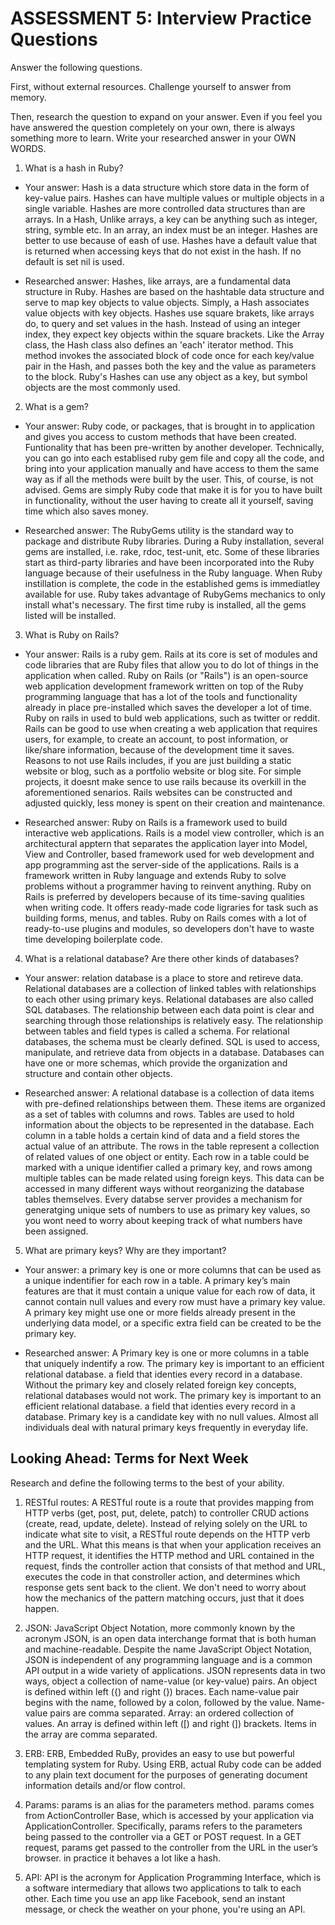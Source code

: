 # ASSESSMENT 5: Interview Practice Questions

Answer the following questions.

First, without external resources. Challenge yourself to answer from memory.

Then, research the question to expand on your answer. Even if you feel you have answered the question completely on your own, there is always something more to learn. Write your researched answer in your OWN WORDS.

1. What is a hash in Ruby?

* Your answer:  Hash is a data structure which store data in the form of key-value pairs. Hashes can have multiple values or multiple objects in a single variable. Hashes are more controlled data structures than are arrays. In a Hash, Unlike arrays, a key can be anything such as integer, string, symble etc. In an array, an index must be an integer. Hashes are better to use because of eash of use. Hashes have a default value that is returned when accessing keys that do not exist in the hash. If no default is set nil is used. 

* Researched answer:  Hashes, like arrays, are a fundamental data structure in Ruby. Hashes are based on the hashtable data structure and serve to map key objects to value objects. Simply, a Hash associates value objects with key objects. Hashes use square brakets, like arrays do, to query and set values in the hash. Instead of using an integer index, they expect key objects within the square brackets. Like the Array class, the Hash class also defines an 'each' iterator method. This method invokes the associated block of code once for each key/value pair in the Hash, and passes both the key and the value as parameters to the block. Ruby's Hashes can use any object as a key, but symbol objects are the most commonly used.

2. What is a gem?

* Your answer: Ruby code, or packages, that is brought in to application and gives you access to custom methods that have been created. Funtionality that has been pre-written by another developer. Technically, you can go into each establised ruby gem file and copy all the code, and bring into your application manually and have access to them the same way as if all the methods were built by the user. This, of course, is not advised. Gems are simply Ruby code that make it is for you to have built in functionality, without the user having to create all it yourself, saving time which also saves money.

* Researched answer: The RubyGems utility is the standard way to package and distribute Ruby libraries. During a Ruby installation, several gems are installed, i.e. rake, rdoc, test-unit, etc. Some of these libraries start as third-party libraries and have been incorporated into the Ruby language because of their usefulness in the Ruby language. When Ruby instillation is complete, the code in the established gems is immediatley available for use. Ruby takes advantage of RubyGems mechanics to only install what's necessary. The first time ruby is installed, all the gems listed will be installed.

3. What is Ruby on Rails?

* Your answer: Rails is a ruby gem. Rails at its core is set of modules and code libraries that are Ruby files  that allow you to do lot of things in the application when called. Ruby on Rails (or "Rails") is an open-source web application development framework written on top of the Ruby programming language that has a lot of the tools and functionality already in place pre-installed which saves the developer a lot of time. Ruby on rails in used to buld web applications, such as twitter or reddit. Rails can be good to use when creating a web application that requires users, for example, to create an account, to post information, or like/share information, because of the development time it saves. Reasons to not use Rails includes, if you are just building a static website or blog, such as a portfolio website or blog site. For simple projects, it doesnt make sence to use rails because its overkill in the aforementioned senarios. Rails websites can be constructed and adjusted quickly, less money is spent on their creation and maintenance.

* Researched answer: Ruby on Rails is a framework used to build interactive web applications. Rails is a model view controller, which is an architectural apptern that separates the application layer into Model, View and Controller, based framework used for web development and app programming ast the server-side of the applications. Rails is a framework written in Ruby language and extends Ruby to solve problems without a programmer having to reinvent anything. Ruby on Rails is preferred by developers because of its time-saving qualities when writing code. It offers ready-made code ligraries for task such as building forms, menus, and tables. Ruby on Rails comes with a lot of ready-to-use plugins and modules, so developers don't have to waste time developing boilerplate code.


4. What is a relational database? Are there other kinds of databases?

* Your answer: relation database is a place to store and retireve data. Relational databases are a collection of linked tables with relationships to each other using primary keys. Relational databases are also called SQL databases. The relationship between each data point is clear and searching through those relationships is relatively easy. The relationship between tables and field types is called a schema. For relational databases, the schema must be clearly defined. SQL is used to access, manipulate, and retrieve data from objects in a database. Databases can have one or more schemas, which provide the organization and structure and contain other objects.

* Researched answer: A relational database is a collection of data items with pre-defined relationships between them. These items are organized as a set of tables with columns and rows. Tables are used to hold information about the objects to be represented in the database. Each column in a table holds a certain kind of data and a field stores the actual value of an attribute. The rows in the table represent a collection of related values of one object or entity. Each row in a table could be marked with a unique identifier called a primary key, and rows among multiple tables can be made related using foreign keys. This data can be accessed in many different ways without reorganizing the database tables themselves. Every databse server provides a mechanism for generatging unique sets of numbers to use as primary key values, so you wont need to worry about keeping track of what numbers have been assigned.

5. What are primary keys? Why are they important?

* Your answer: a primary key is one or more columns that can be used as a unique indentifier for each row in a table. A primary key’s main features are that it must contain a unique value for each row of data, it cannot contain null values and every row must have a primary key value. A primary key might use one or more fields already present in the underlying data model, or a specific extra field can be created to be the primary key. 

* Researched answer: A Primary key is one or more columns in a table that uniquely indentify a row. The primary key is important to an efficient relational database. a field that identies every record in a database. Without the primary key and closely related foreign key concepts, relational databases would not work. The primary key is important to an efficient relational database. a field that identies every record in a database. Primary key is a  candidate key with no null values.  Almost all individuals deal with natural primary keys frequently in everyday life. 

## Looking Ahead: Terms for Next Week

Research and define the following terms to the best of your ability.

1. RESTful routes: A RESTful route is a route that provides mapping from HTTP verbs (get, post, put, delete, patch) to controller CRUD actions (create, read, update, delete). Instead of relying solely on the URL to indicate what site to visit, a RESTful route depends on the HTTP verb and the URL. What this means is that when your application receives an HTTP request, it identifies the HTTP method and URL contained in the request, finds the controller action that consists of that method and URL, executes the code in that constroller action, and determines which response gets sent back to the client. We don't need to worry about how the mechanics of the pattern matching occurs, just that it does happen.

2. JSON: JavaScript Object Notation, more commonly known by the acronym JSON, is an open data interchange format that is both human and machine-readable. Despite the name JavaScript Object Notation, JSON is independent of any programming language and is a common API output in a wide variety of applications. JSON represents data in two ways, object a collection of name-value (or key-value) pairs. An object is defined within left ({) and right (}) braces. Each name-value pair begins with the name, followed by a colon, followed by the value. Name-value pairs are comma separated. Array: an ordered collection of values. An array is defined within left ([) and right (]) brackets. Items in the array are comma separated.

3. ERB: ERB, Embedded RuBy, provides an easy to use but powerful templating system for Ruby. Using ERB, actual Ruby code can be added to any plain text document for the purposes of generating document information details and/or flow control.

4. Params: params is an alias for the parameters method. params comes from ActionController Base, which is accessed by your application via ApplicationController. Specifically, params refers to the parameters being passed to the controller via a GET or POST request. In a GET request, params get passed to the controller from the URL in the user’s browser. in practice it behaves a lot like a hash.

5. API: API is the acronym for Application Programming Interface, which is a software intermediary that allows two applications to talk to each other. Each time you use an app like Facebook, send an instant message, or check the weather on your phone, you're using an API.
